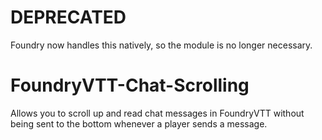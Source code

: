 # DEPRECATED
Foundry now handles this natively, so the module is no longer necessary.

# FoundryVTT-Chat-Scrolling
Allows you to scroll up and read chat messages in FoundryVTT without being sent to the bottom whenever a player sends a message.
